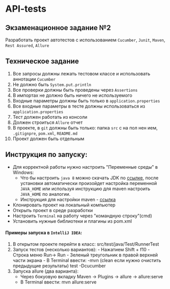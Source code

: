# API-tests
## Экзаменационное задание №2
Разработать проект автотестов с использованием ```Cucumber```, ```Junit```, ```Maven```, ```Rest Assured```, ```Allure```
## Техническое задание
1. Все запросы должны лежать тестовом классе и использовать аннотации ```Cucumber```
2. Не должно быть ```System.put.println```
3. Все проверки должны быть проведены через ```Assertions```
4. В импортах не должно быть ничего не используемого
5. Входные параметры должны быть только в ```application.properties```
6. Все входные параметры в тесте должны использоваться из ```application.properties```
7. Тест должен работать из консоли
8. Должен строиться ```Allure``` отчет
9. В проекте, в ```git``` должны быть только: папка ```src``` с на пол нен ием, ```.gitignpre```, ```pom.xml```, ```README.md```
10. Проект должен быть отдельным

## Инструкция по запуску:
- Для корректной работы нужно настроить "Переменные среды" в Windows:
	- Что бы настроить ```java 8``` можно скачать JDK  по [ссылке](https://bell-sw.com/pages/downloads/), после установки автоматически произойдет настройка переменной ```JAVA_HOME``` или используя инструкцию для maven настроить ```JAVA_HOME``` по аналогии.
	- Инструкция для настройки maven - [ссылка](https://mkyong.com/maven/how-to-install-maven-in-windows/)
- Клонировать проект на локальный компьютер
- Открыть проект в среде разработки
- Настроить ```Terminal``` на работу через "командную строку"(cmd)
- Установить нужные библиотеки и плагины из pom.xml
	
#### Примеры запуска в ```IntelliJ IDEA```:
  1. В открытом проекте перейти в класс: src/test/java/Test/RunnerTest
  2. Запуск тестов (несколько вариантов):
		  - Нажатием Shift + f10 
		  - Строка меню Run-> Run 
		  - Зеленый треугольник в правой верхней части экрана
		  - В Terminal ввести: -mvn (clean если нужно очистить предыдущие результаты) test -Dcucumber
  3. Запуска allure (два варианта):
      - Через бокуовую вкладку Maven -> Plugins -> allure -> allure:serve
      - В Terminal ввести: mvn allure:serve
